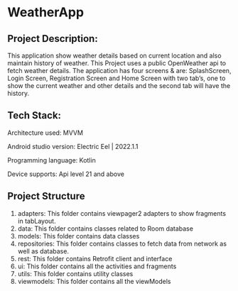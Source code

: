# WeatherApp

Project Description:
--------------------
This application show weather details based on current location and also maintain history of weather.
This Project uses a public OpenWeather api to fetch weather details.
The application has four screens & are: SplashScreen, Login Screen, Registration Screen and Home
Screen with two tab’s, one to show the current weather and other details and the second tab will
have the history.

Tech Stack:
-----------
Architecture used: MVVM

Android studio version: Electric Eel | 2022.1.1

Programming language: Kotlin

Device supports: Api level 21 and above

Project Structure
-----------------
1) adapters: This folder contains viewpager2 adapters to show fragments in tabLayout.
2) data: This folder contains classes related to Room database
3) models: This folder contains data classes
4) repositories: This folder contains classes to fetch data from network as well as database.
5) rest: This folder contains Retrofit client and interface
6) ui: This folder contains all the activities and fragments
7) utils: This folder contains utility classes
8) viewmodels: This folder contains all the viewModels

